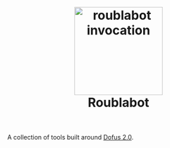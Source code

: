 <h1 align="center">
    <br>
    <img src="https://static.ankama.com/dofus-touch/www/game/monsters/200/3120.png" alt="roublabot invocation" width="200">
    <br>
    Roublabot
    <br>
    <br>
</h1>

A collection of tools built around [Dofus 2.0](https://www.dofus.com/fr).
